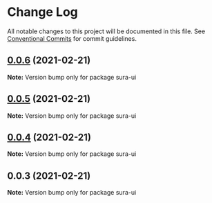 # Change Log

All notable changes to this project will be documented in this file.
See [Conventional Commits](https://conventionalcommits.org) for commit guidelines.

## [0.0.6](https://github.com/asurraa/sura-ui/compare/v0.0.5...v0.0.6) (2021-02-21)

**Note:** Version bump only for package sura-ui





## [0.0.5](https://github.com/asurraa/sura-ui/compare/v0.0.4...v0.0.5) (2021-02-21)

**Note:** Version bump only for package sura-ui





## [0.0.4](https://github.com/asurraa/sura-ui/compare/v0.0.3...v0.0.4) (2021-02-21)

**Note:** Version bump only for package sura-ui





## 0.0.3 (2021-02-21)

**Note:** Version bump only for package sura-ui
